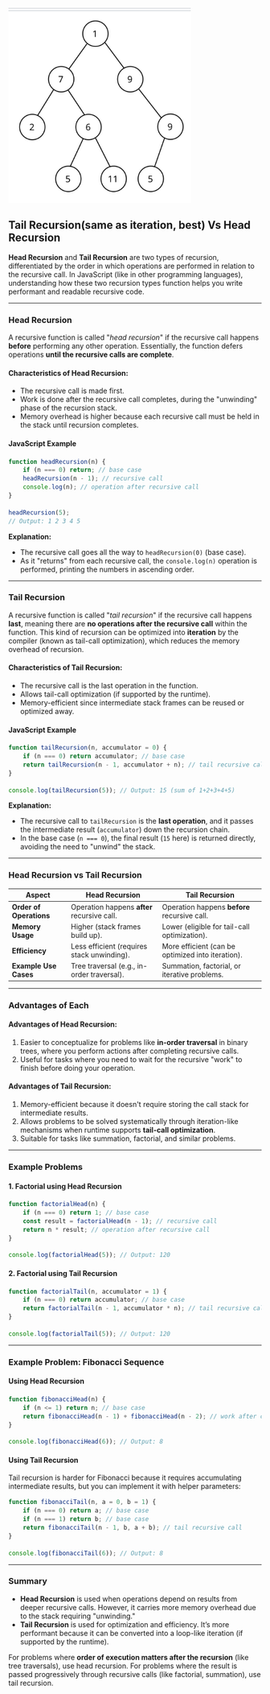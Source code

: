 ![alt text](image.png)

Tail Recursion(same as iteration, best) Vs Head Recursion
---------------------------------
**Head Recursion** and **Tail Recursion** are two types of recursion, differentiated by the order in which operations are performed in relation to the recursive call. In JavaScript (like in other programming languages), understanding how these two recursion types function helps you write performant and readable recursive code.

---

### **Head Recursion**
A recursive function is called "*head recursion*" if the recursive call happens **before** performing any other operation. Essentially, the function defers operations **until the recursive calls are complete**.

#### Characteristics of Head Recursion:
- The recursive call is made first.
- Work is done after the recursive call completes, during the "unwinding" phase of the recursion stack.
- Memory overhead is higher because each recursive call must be held in the stack until recursion completes.

#### JavaScript Example

```javascript
function headRecursion(n) {
    if (n === 0) return; // base case
    headRecursion(n - 1); // recursive call
    console.log(n); // operation after recursive call
}

headRecursion(5);
// Output: 1 2 3 4 5
```

**Explanation:**
- The recursive call goes all the way to `headRecursion(0)` (base case).
- As it "returns" from each recursive call, the `console.log(n)` operation is performed, printing the numbers in ascending order.

---

### **Tail Recursion**
A recursive function is called "*tail recursion*" if the recursive call happens **last**, meaning there are **no operations after the recursive call** within the function. This kind of recursion can be optimized into **iteration** by the compiler (known as tail-call optimization), which reduces the memory overhead of recursion.

#### Characteristics of Tail Recursion:
- The recursive call is the last operation in the function.
- Allows tail-call optimization (if supported by the runtime).
- Memory-efficient since intermediate stack frames can be reused or optimized away.

#### JavaScript Example

```javascript
function tailRecursion(n, accumulator = 0) {
    if (n === 0) return accumulator; // base case
    return tailRecursion(n - 1, accumulator + n); // tail recursive call
}

console.log(tailRecursion(5)); // Output: 15 (sum of 1+2+3+4+5)
```

**Explanation:**
- The recursive call to `tailRecursion` is the **last operation**, and it passes the intermediate result (`accumulator`) down the recursion chain.
- In the base case (`n === 0`), the final result (`15` here) is returned directly, avoiding the need to "unwind" the stack.

---

### **Head Recursion vs Tail Recursion**

| **Aspect**              | **Head Recursion**                          | **Tail Recursion**                           |
|-------------------------|--------------------------------------------|---------------------------------------------|
| **Order of Operations**  | Operation happens **after** recursive call. | Operation happens **before** recursive call. |
| **Memory Usage**         | Higher (stack frames build up).            | Lower (eligible for tail-call optimization). |
| **Efficiency**           | Less efficient (requires stack unwinding). | More efficient (can be optimized into iteration). |
| **Example Use Cases**    | Tree traversal (e.g., in-order traversal).  | Summation, factorial, or iterative problems. |

---

### **Advantages of Each**

#### Advantages of Head Recursion:
1. Easier to conceptualize for problems like **in-order traversal** in binary trees, where you perform actions after completing recursive calls.
2. Useful for tasks where you need to wait for the recursive "work" to finish before doing your operation.

#### Advantages of Tail Recursion:
1. Memory-efficient because it doesn't require storing the call stack for intermediate results.
2. Allows problems to be solved systematically through iteration-like mechanisms when runtime supports **tail-call optimization**.
3. Suitable for tasks like summation, factorial, and similar problems.

---

### Example Problems

#### 1. Factorial using Head Recursion

```javascript
function factorialHead(n) {
    if (n === 0) return 1; // base case
    const result = factorialHead(n - 1); // recursive call
    return n * result; // operation after recursive call
}

console.log(factorialHead(5)); // Output: 120
```

#### 2. Factorial using Tail Recursion

```javascript
function factorialTail(n, accumulator = 1) {
    if (n === 0) return accumulator; // base case
    return factorialTail(n - 1, accumulator * n); // tail recursive call
}

console.log(factorialTail(5)); // Output: 120
```

---

### Example Problem: Fibonacci Sequence

#### Using Head Recursion
```javascript
function fibonacciHead(n) {
    if (n <= 1) return n; // base case
    return fibonacciHead(n - 1) + fibonacciHead(n - 2); // work after call
}

console.log(fibonacciHead(6)); // Output: 8
```

#### Using Tail Recursion
Tail recursion is harder for Fibonacci because it requires accumulating intermediate results, but you can implement it with helper parameters:

```javascript
function fibonacciTail(n, a = 0, b = 1) {
    if (n === 0) return a; // base case
    if (n === 1) return b; // base case
    return fibonacciTail(n - 1, b, a + b); // tail recursive call
}

console.log(fibonacciTail(6)); // Output: 8
```

---

### **Summary**
- **Head Recursion** is used when operations depend on results from deeper recursive calls. However, it carries more memory overhead due to the stack requiring "unwinding."
- **Tail Recursion** is used for optimization and efficiency. It’s more performant because it can be converted into a loop-like iteration (if supported by the runtime).

For problems where **order of execution matters after the recursion** (like tree traversals), use head recursion. For problems where the result is passed progressively through recursive calls (like factorial, summation), use tail recursion.